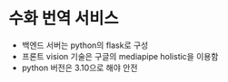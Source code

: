 # 수화 번역 서비스

- 백엔드 서버는 python의 flask로 구성
- 프론트 vision 기술은 구글의 mediapipe holistic을 이용함
- python 버전은 3.10으로 해야 안전
